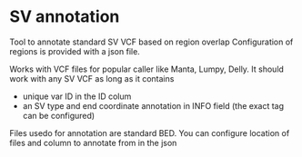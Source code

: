 # SV annotation

Tool to annotate standard SV VCF based on region overlap
Configuration of regions is provided with a json file.

Works with VCF files for popular caller like Manta, Lumpy, Delly.
It should work with any SV VCF as long as it contains
- unique var ID in the ID colum
- an SV type and end coordinate annotation in INFO field (the exact tag can be configured)

Files usedo for annotation are standard BED. 
You can configure location of files and column to annotate from in the json
